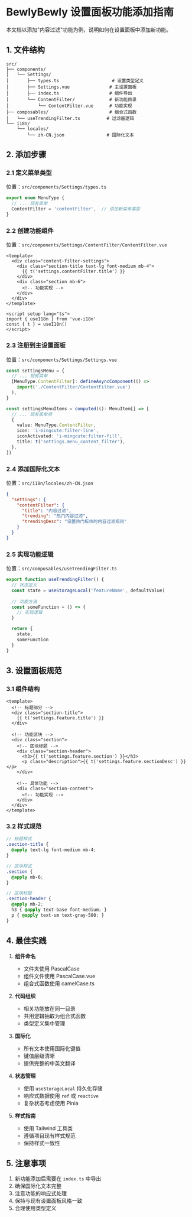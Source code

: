 # BewlyBewly 设置面板功能添加指南

本文档以添加"内容过滤"功能为例，说明如何在设置面板中添加新功能。

## 1. 文件结构

```
src/
├── components/
│   └── Settings/
│       ├── types.ts                    # 设置类型定义
│       ├── Settings.vue               # 主设置面板
│       ├── index.ts                   # 组件导出
│       └── ContentFilter/             # 新功能目录
│           └── ContentFilter.vue      # 功能实现
├── composables/                       # 组合式函数
│   └── useTrendingFilter.ts          # 过滤器逻辑
└── i18n/
    └── locales/
        └── zh-CN.json                # 国际化文本
```

## 2. 添加步骤

### 2.1 定义菜单类型
位置：`src/components/Settings/types.ts`
```typescript
export enum MenuType {
  // ... 现有菜单
  ContentFilter = 'contentFilter',  // 添加新菜单类型
}
```

### 2.2 创建功能组件
位置：`src/components/Settings/ContentFilter/ContentFilter.vue`
```vue
<template>
  <div class="content-filter-settings">
    <div class="section-title text-lg font-medium mb-4">
      {{ t('settings.contentFilter.title') }}
    </div>
    <div class="section mb-6">
      <!-- 功能实现 -->
    </div>
  </div>
</template>

<script setup lang="ts">
import { useI18n } from 'vue-i18n'
const { t } = useI18n()
</script>
```

### 2.3 注册到主设置面板
位置：`src/components/Settings/Settings.vue`
```typescript
const settingsMenu = {
  // ... 现有菜单
  [MenuType.ContentFilter]: defineAsyncComponent(() => 
    import('./ContentFilter/ContentFilter.vue')
  ),
}

const settingsMenuItems = computed((): MenuItem[] => [
  // ... 现有菜单项
  {
    value: MenuType.ContentFilter,
    icon: 'i-mingcute:filter-line',
    iconActivated: 'i-mingcute:filter-fill',
    title: t('settings.menu_content_filter'),
  },
])
```

### 2.4 添加国际化文本
位置：`src/i18n/locales/zh-CN.json`
```json
{
  "settings": {
    "contentFilter": {
      "title": "内容过滤",
      "trending": "热门内容过滤",
      "trendingDesc": "设置热门板块的内容过滤规则"
    }
  }
}
```

### 2.5 实现功能逻辑
位置：`src/composables/useTrendingFilter.ts`
```typescript
export function useTrendingFilter() {
  // 状态定义
  const state = useStorageLocal('featureName', defaultValue)
  
  // 功能方法
  const someFunction = () => {
    // 实现逻辑
  }

  return {
    state,
    someFunction
  }
}
```

## 3. 设置面板规范

### 3.1 组件结构
```vue
<template>
  <!-- 标题部分 -->
  <div class="section-title">
    {{ t('settings.feature.title') }}
  </div>

  <!-- 功能区块 -->
  <div class="section">
    <!-- 区块标题 -->
    <div class="section-header">
      <h3>{{ t('settings.feature.section') }}</h3>
      <p class="description">{{ t('settings.feature.sectionDesc') }}</p>
    </div>

    <!-- 具体功能 -->
    <div class="section-content">
      <!-- 功能实现 -->
    </div>
  </div>
</template>
```

### 3.2 样式规范
```scss
// 标题样式
.section-title {
  @apply text-lg font-medium mb-4;
}

// 区块样式
.section {
  @apply mb-6;
}

// 区块标题
.section-header {
  @apply mb-2;
  h3 { @apply text-base font-medium; }
  p { @apply text-sm text-gray-500; }
}
```

## 4. 最佳实践

1. **组件命名**
   - 文件夹使用 PascalCase
   - 组件文件使用 PascalCase.vue
   - 组合式函数使用 camelCase.ts

2. **代码组织**
   - 相关功能放在同一目录
   - 共用逻辑抽取为组合式函数
   - 类型定义集中管理

3. **国际化**
   - 所有文本使用国际化键值
   - 键值层级清晰
   - 提供完整的中英文翻译

4. **状态管理**
   - 使用 `useStorageLocal` 持久化存储
   - 响应式数据使用 `ref` 或 `reactive`
   - 复杂状态考虑使用 Pinia

5. **样式指南**
   - 使用 Tailwind 工具类
   - 遵循项目现有样式规范
   - 保持样式一致性

## 5. 注意事项

1. 新功能添加后需要在 `index.ts` 中导出
2. 确保国际化文本完整
3. 注意功能的响应式处理
4. 保持与现有设置面板风格一致
5. 合理使用类型定义 
